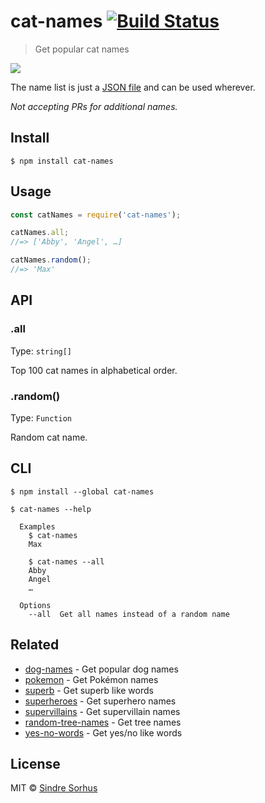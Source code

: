 # cat-names [![Build Status](https://travis-ci.org/sindresorhus/cat-names.svg?branch=master)](https://travis-ci.org/sindresorhus/cat-names)

> Get popular cat names

![](dofle.jpg)

The name list is just a [JSON file](cat-names.json) and can be used wherever.

*Not accepting PRs for additional names.*


## Install

```
$ npm install cat-names
```


## Usage

```js
const catNames = require('cat-names');

catNames.all;
//=> ['Abby', 'Angel', …]

catNames.random();
//=> 'Max'
```


## API

### .all

Type: `string[]`

Top 100 cat names in alphabetical order.

### .random()

Type: `Function`

Random cat name.


## CLI

```
$ npm install --global cat-names
```

```
$ cat-names --help

  Examples
    $ cat-names
    Max

    $ cat-names --all
    Abby
    Angel
    …

  Options
    --all  Get all names instead of a random name
```


## Related

- [dog-names](https://github.com/sindresorhus/dog-names) - Get popular dog names
- [pokemon](https://github.com/sindresorhus/pokemon) - Get Pokémon names
- [superb](https://github.com/sindresorhus/superb) - Get superb like words
- [superheroes](https://github.com/sindresorhus/superheroes) - Get superhero names
- [supervillains](https://github.com/sindresorhus/supervillains) - Get supervillain names
- [random-tree-names](https://github.com/pguth/random-tree-names) - Get tree names
- [yes-no-words](https://github.com/sindresorhus/yes-no-words) - Get yes/no like words


## License

MIT © [Sindre Sorhus](https://sindresorhus.com)
